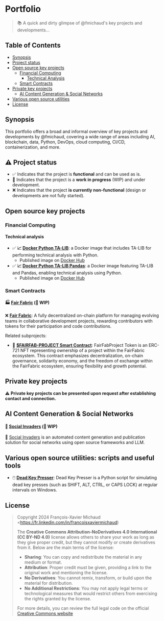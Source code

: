 # Portfolio

> 📚 A quick and dirty glimpse of @fmichaud's key projects and developments...

## Table of Contents
- [Synopsis](#synopsis)
- [Project status](#project-status)
- [Open source key projects](#opensource-key-projects)
  - [Financial Computing](#financial-computing)
    - [Technical Analysis](#technical-analysis)
  - [Smart Contracts](#smart-contracts)
- [Private key projects](#private-key-projects)
   - [AI Content Generation & Social Networks](#ai-contents-and-social-networks)
- [Various open source utilities](#various-utilities)
- [License](#license)

## <a name="synopsis"></a>Synopsis

This portfolio offers a broad and informal overview of key projects and developments by @fmichaud, covering a wide range of areas including AI, blockchain, data, Python, DevOps, cloud computing, CI/CD, containerization, and more.

## <a name="project-status" />⚠️ Project status

- ✅ Indicates that the project is **functional** and can be used as is.
- 🚧 Indicates that the project is a **work in progress** (WIP) and under development.
- ❌ Indicates that the project **is currently non-functional** (design or developments are not fully started).

## <a name="opensource-key-projects"></a>Open source key projects

### <a name="financial-computing"></a>Financial Computing

#### <a name="technical-analysis"></a>Technical analysis

- ✅ **📈 [Docker Python TA-LIB](https://github.com/tamia-team/docker-python-ta-lib)**: a Docker image that includes TA-LIB for performing technical analysis with Python.
  - Published image on [Docker Hub](https://hub.docker.com/r/deepnox/python-ta-lib/tags) 
- ✅ **📈 [Docker Python TA-LIB Pandas](https://github.com/tamia-team/docker-python-ta-lib-pandas)**: a Docker image featuring TA-LIB and Pandas, enabling technical analysis using Python.
  - Published image on [Docker Hub](https://hub.docker.com/r/deepnox/python-ta-lib-pandas/tags)

### <a name="smart-contracts"></a>Smart Contracts

#### 🏭 [Fair Fabric](https://github.com/fairfabric/) (🚧 WIP)

❌ **[Fair Fabric](https://github.com/fairfabric/)**: A fully decentralized on-chain platform for managing evolving teams in collaborative development projects, rewarding contributors with tokens for their participation and code contributions.

Related subprojects:

- 🚧 **[$FAIRFAB-PROJECT Smart Contract](https://github.com/fairfabric/fairfab-project-contract)**: FairFabProject Token is an ERC-721 NFT representing ownership of a project within the FairFabric ecosystem. This contract emphasizes decentralization, on-chain governance, solidarity economy, and the freedom of exchange within the FairFabric ecosystem, ensuring flexibility and growth potential.
 
## <a name="private-key-projects"></a>Private key projects

⚠️ **Private key projects can be presented upon request after establishing contact and connection.**

## <a name="ai-contents-and-social-networks">AI Content Generation & Social Networks

#### 👾 [Social Invaders](https://invaders.social) (🚧 WIP) 

🚧 [Social Invaders](https://invaders.social) is an automated content generation and publication solution for social networks using open source frameworks and LLM. 
 
## <a name="various-utilities" />Various open source utilities: scripts and useful tools 

- 🖱️ **[Dead Key Presser](https://github.com/fmichaud/dead-key-presser)**: Dead Key Presser is a Python script for simulating dead key presses (such as SHIFT, ALT, CTRL, or CAPS LOCK) at regular intervals on Windows.


## <a name="license"></a> License

>
> Copyright 2024 François-Xavier Michaud <https://fr.linkedin.com/in/francoisxaviermichaud)
> 
> The **Creative Commons Attribution-NoDerivatives 4.0 International (CC BY-ND 4.0)** license allows others to share your work as long as they give proper credit, but they cannot modify or create derivatives from it. Below are the main terms of the license:
> 
> - **Sharing**: You can copy and redistribute the material in any medium or format.
> - **Attribution**: Proper credit must be given, providing a link to the original work and mentioning the license.
> - **No Derivatives**: You cannot remix, transform, or build upon the material for distribution.
> - **No Additional Restrictions**: You may not apply legal terms or technological measures that would restrict others from exercising the rights granted by the license.
> 
> For more details, you can review the full legal code on the official [Creative Commons website](https://creativecommons.org/licenses/by-nd/4.0/legalcode)
> 
